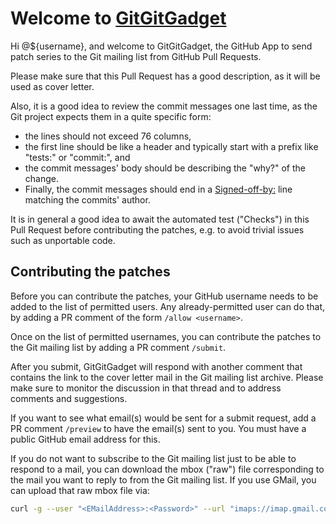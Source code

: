 # Welcome to [GitGitGadget](https://gitgitgadget.github.io/)

Hi @${username}, and welcome to GitGitGadget, the GitHub App to send patch series to the Git mailing list from GitHub Pull Requests.

Please make sure that this Pull Request has a good description, as it will be used as cover letter.

Also, it is a good idea to review the commit messages one last time, as the Git project expects them in a quite specific form:

* the lines should not exceed 76 columns,
* the first line should be like a header and typically start with a prefix like "tests:" or "commit:", and
* the commit messages' body should be describing the "why?" of the change.
* Finally, the commit messages should end in a [Signed-off-by:](https://git-scm.com/docs/SubmittingPatches#dco) line matching the commits' author.

It is in general a good idea to await the automated test ("Checks") in this Pull Request before contributing the patches, e.g. to avoid trivial issues such as unportable code.

## Contributing the patches

Before you can contribute the patches, your GitHub username needs to be added to the list of permitted users. Any already-permitted user can do that, by adding a PR comment of the form `/allow <username>`.

Once on the list of permitted usernames, you can contribute the patches to the Git mailing list by adding a PR comment `/submit`.

After you submit, GitGitGadget will respond with another comment that contains the link to the cover letter mail in the Git mailing list archive. Please make sure to monitor the discussion in that thread and to address comments and suggestions.

If you want to see what email(s) would be sent for a submit request, add a PR comment `/preview` to have the email(s) sent to you.  You must have a public GitHub email address for this.

If you do not want to subscribe to the Git mailing list just to be able to respond to a mail, you can download the mbox ("raw") file corresponding to the mail you want to reply to from the Git mailing list. If you use GMail, you can upload that raw mbox file via:

```sh
curl -g --user "<EMailAddress>:<Password>" --url "imaps://imap.gmail.com/INBOX" -T /path/to/raw.txt
```
